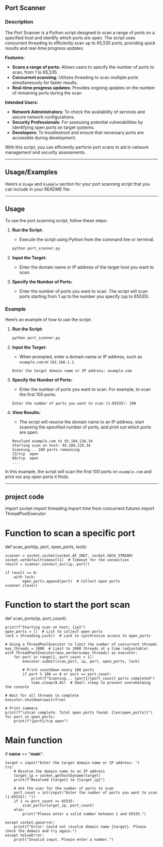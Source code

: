 ## **Port Scanner**

### Description

The Port Scanner is a Python script designed to scan a range of ports on a specified host and identify which ports are open. The script uses concurrent threading to efficiently scan up to 65,535 ports, providing quick results and real-time progress updates.

**Features:**
- **Scans a range of ports:** Allows users to specify the number of ports to scan, from 1 to 65,535.
- **Concurrent scanning:** Utilizes threading to scan multiple ports simultaneously for faster results.
- **Real-time progress updates:** Provides ongoing updates on the number of remaining ports during the scan.

**Intended Users:**
- **Network Administrators:** To check the availability of services and secure network configurations.
- **Security Professionals:** For assessing potential vulnerabilities by identifying open ports on target systems.
- **Developers:** To troubleshoot and ensure that necessary ports are accessible during development.

With this script, you can efficiently perform port scans to aid in network management and security assessments.

---

## Usage/Examples
Here’s a `Usage` and `Example` section for your port scanning script that you can include in your README file:

---

## **Usage**

To use the port scanning script, follow these steps:

1. **Run the Script:**
   - Execute the script using Python from the command line or terminal.

   ```bash
   python port_scanner.py
   ```

2. **Input the Target:**
   - Enter the domain name or IP address of the target host you want to scan.

3. **Specify the Number of Ports:**
   - Enter the number of ports you want to scan. The script will scan ports starting from 1 up to the number you specify (up to 65535).

### **Example**

Here’s an example of how to use the script:

1. **Run the Script:**

   ```bash
   python port_scanner.py
   ```

2. **Input the Target:**
   - When prompted, enter a domain name or IP address, such as `example.com` or `192.168.1.1`.

   ```
   Enter the target domain name or IP address: example.com
   ```

3. **Specify the Number of Ports:**
   - Enter the number of ports you want to scan. For example, to scan the first 100 ports:

   ```
   Enter the number of ports you want to scan (1-65535): 100
   ```

4. **View Results:**
   - The script will resolve the domain name to an IP address, start scanning the specified number of ports, and print out which ports are open.

   ```
   Resolved example.com to 93.184.216.34
   Starting scan on host: 93.184.216.34
   Scanning... 100 ports remaining
   22/tcp  open
   80/tcp  open
   ...
   ```

In this example, the script will scan the first 100 ports on `example.com` and print out any open ports it finds.

---


## project code
import socket
import threading
import time
from concurrent.futures import ThreadPoolExecutor

# Function to scan a specific port
def scan_port(ip, port, open_ports, lock):

    scanner = socket.socket(socket.AF_INET, socket.SOCK_STREAM)
    socket.setdefaulttimeout(1)  # Timeout for the connection
    result = scanner.connect_ex((ip, port))
    
    if result == 0:
        with lock:
            open_ports.append(port)  # Collect open ports
    scanner.close()

# Function to start the port scan
def scan_ports(ip, port_count):

    print(f"Starting scan on host: {ip}")
    open_ports = []  # List to collect open ports
    lock = threading.Lock()  # Lock to synchronize access to open_ports
    
    # Using a ThreadPoolExecutor to limit the number of concurrent threads
    max_threads = 1000  # Limit to 1000 threads at a time (adjustable)
    with ThreadPoolExecutor(max_workers=max_threads) as executor:
        for port in range(1, port_count + 1):
            executor.submit(scan_port, ip, port, open_ports, lock)

            # Print countdown every 100 ports
            if port % 100 == 0 or port == port_count:
                print(f"Scanning... {port}/{port_count} ports completed")
                time.sleep(0.01)  # Small sleep to prevent overwhelming the console
    
    # Wait for all threads to complete
    executor.shutdown(wait=True)
    
    # Print summary
    print(f"\nScan complete. Total open ports found: {len(open_ports)}")
    for port in open_ports:
        print(f"{port}/tcp open")

# Main function
if __name__ == "__main__":

    target = input("Enter the target domain name or IP address: ")
    try:
        # Resolve the domain name to an IP address
        target_ip = socket.gethostbyname(target)
        print(f"Resolved {target} to {target_ip}")
        
        # Ask the user for the number of ports to scan
        port_count = int(input("Enter the number of ports you want to scan (1-65535): "))
        if 1 <= port_count <= 65535:
            scan_ports(target_ip, port_count)
        else:
            print("Please enter a valid number between 1 and 65535.")
    
    except socket.gaierror:
        print(f"Error: Could not resolve domain name {target}. Please check the domain and try again.")
    except ValueError:
        print("Invalid input. Please enter a number.")

